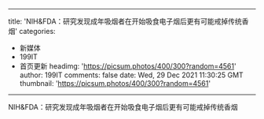 
---
title: 'NIH&FDA：研究发现成年吸烟者在开始吸食电子烟后更有可能戒掉传统香烟'
categories: 
 - 新媒体
 - 199IT
 - 首页更新
headimg: 'https://picsum.photos/400/300?random=4561'
author: 199IT
comments: false
date: Wed, 29 Dec 2021 11:30:25 GMT
thumbnail: 'https://picsum.photos/400/300?random=4561'
---

<div>   
NIH&FDA：研究发现成年吸烟者在开始吸食电子烟后更有可能戒掉传统香烟  
</div>
            